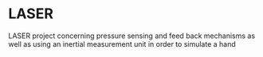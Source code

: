 # LASER
LASER project concerning pressure sensing and feed back mechanisms as well as using an inertial measurement unit in order to simulate a hand
